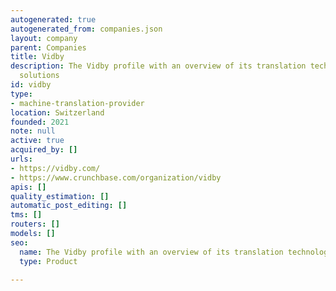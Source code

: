 ```yaml
---
autogenerated: true
autogenerated_from: companies.json
layout: company
parent: Companies
title: Vidby
description: The Vidby profile with an overview of its translation technologies and
  solutions
id: vidby
type:
- machine-translation-provider
location: Switzerland
founded: 2021
note: null
active: true
acquired_by: []
urls:
- https://vidby.com/
- https://www.crunchbase.com/organization/vidby
apis: []
quality_estimation: []
automatic_post_editing: []
tms: []
routers: []
models: []
seo:
  name: The Vidby profile with an overview of its translation technologies and solutions
  type: Product

---
```


